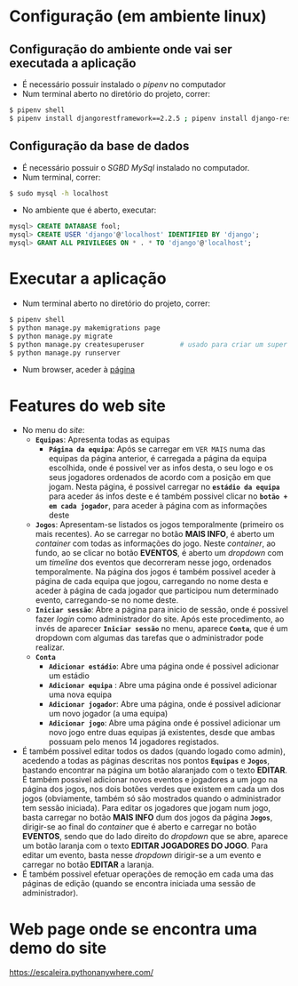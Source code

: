 # Configuração (em ambiente linux)
## Configuração do ambiente onde vai ser executada a aplicação
 - É necessário possuir instalado o *pipenv* no computador
 - Num terminal aberto no diretório do projeto, correr:
 ```bash
 $ pipenv shell
 $ pipenv install djangorestframework==2.2.5 ; pipenv install django-rest-swagger ; pipenv install requests ; pipenv install django ; pipenv install mysqlclient ; pipenv install python3-docutils
 ```

## Configuração da base de dados
- É necessário possuir o *SGBD MySql* instalado no computador.
- Num terminal, correr:
```bash
$ sudo mysql -h localhost
```
- No ambiente que é aberto, executar:
```sql
mysql> CREATE DATABASE fool;
mysql> CREATE USER 'django'@'localhost' IDENTIFIED BY 'django';
mysql> GRANT ALL PRIVILEGES ON * . * TO 'django'@'localhost';
```

# Executar a aplicação
 - Num terminal aberto no diretório do projeto, correr:
 ```bash
 $ pipenv shell
 $ python manage.py makemigrations page
 $ python manage.py migrate
 $ python manage.py createsuperuser         # usado para criar um super utilizador (importante, para aceder ás páginas do web site que requerem sessão de administrador)
 $ python manage.py runserver
 ```
 - Num browser, aceder à [página](localhost:8000) 


# Features do web site
 - No menu do *site*:
   - **`Equipas`**: Apresenta todas as equipas
     - **`Página da equipa`**: Após se carregar em `VER MAIS` numa das equipas da página anterior, é carregada a página da equipa escolhida, onde é possivel ver as infos desta, o seu logo e os seus jogadores ordenados de acordo com a posição em que jogam. Nesta página, é possivel carregar no **`estádio da equipa`** para aceder ás infos deste e é também possivel clicar no **`botão + em cada jogador`**, para aceder à página com as informações deste
   - **`Jogos`**: Apresentam-se listados os jogos temporalmente (primeiro os mais recentes). Ao se carregar no botão **MAIS INFO**, é aberto um *container* com todas as informações do jogo. Neste *container*, ao fundo, ao se clicar no botão **EVENTOS**, é aberto um *dropdown* com um *timeline* dos eventos que decorreram nesse jogo, ordenados temporalmente. Na página dos jogos é também possivel aceder à página de cada equipa que jogou, carregando no nome desta e aceder à página de cada jogador que participou num determinado evento, carregando-se no nome deste.
   - **`Iniciar sessão`**: Abre a página para inicio de sessão, onde é possivel fazer *login* como administrador do site. Após este procedimento, ao invés de aparecer **`Iniciar sessão`** no menu, aparece **`Conta`**, que é um dropdown com algumas das tarefas que o administrador pode realizar.
   - **`Conta`**
     - **`Adicionar estádio`**: Abre uma página onde é possivel adicionar um estádio
     - **`Adicionar equipa`** : Abre uma página onde é possivel adicionar uma nova equipa
     - **`Adicionar jogador`**: Abre uma página, onde é possivel adicionar um novo jogador (a uma equipa)
     - **`Adicionar jogo`**: Abre uma página onde é possivel adicionar um novo jogo entre duas equipas já existentes, desde que ambas possuam pelo menos 14 jogadores registados.
 - É também possivel editar todos os dados (quando logado como admin), acedendo a todas as páginas descritas nos pontos **`Equipas`** e **`Jogos`**, bastando encontrar na página um botão alaranjado com o texto **EDITAR**. É também possivel adicionar novos eventos e jogadores a um jogo na página dos jogos, nos dois botões verdes que existem em cada um dos jogos (obviamente, também só são mostrados quando o administrador tem sessão iniciada). Para editar os jogadores que jogam num jogo, basta carregar no botão **MAIS INFO** dum dos jogos da página **`Jogos`**, dirigir-se ao final do *container* que é aberto e carregar no botão **EVENTOS**, sendo que do lado direito do *dropdown* que se abre, aparece um botão laranja com o texto **EDITAR JOGADORES DO JOGO**. Para editar um evento, basta nesse *dropdown* dirigir-se a um evento e carregar no botão **EDITAR** a laranja. 
 - É também possivel efetuar operações de remoção em cada uma das páginas de edição (quando se encontra iniciada uma sessão de administrador).

# Web page onde se encontra uma demo do site
https://escaleira.pythonanywhere.com/
